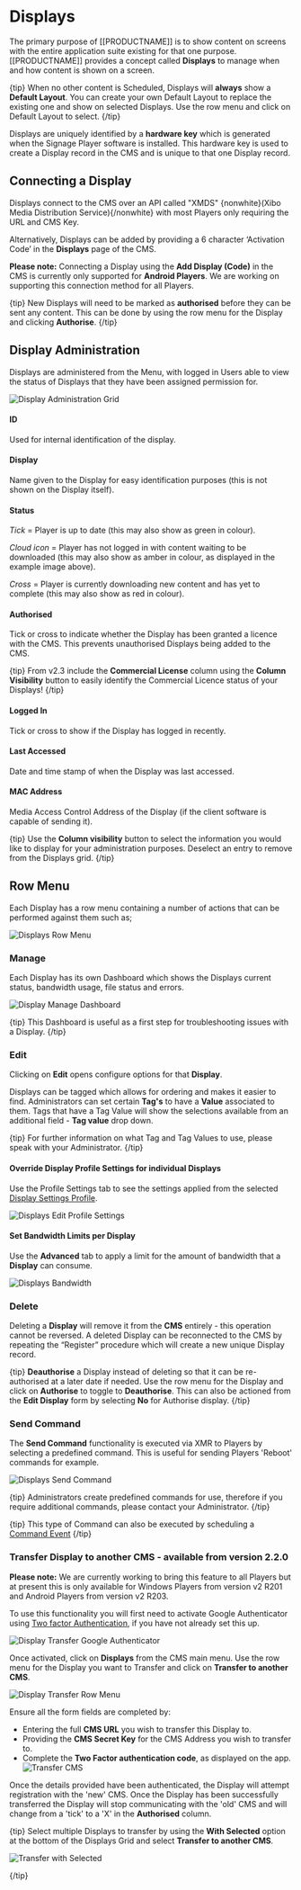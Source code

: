 <!--toc=displays-->

# Displays

The primary purpose of [[PRODUCTNAME]] is to show content on screens with the entire application suite existing for that one purpose. [[PRODUCTNAME]] provides a concept called **Displays** to manage when and how content is shown on a screen.

{tip}
When no other content is Scheduled, Displays will **always** show a **Default Layout**. You can create your own Default Layout to replace the existing one and show on selected Displays. Use the row menu and click on Default Layout to select. 
{/tip}

Displays are uniquely identified by a **hardware key** which is generated when the Signage Player software is installed. This hardware key is used to create a Display record in the CMS and is unique to that one Display record.

## Connecting a Display

Displays connect to the CMS over an API called "XMDS" {nonwhite}(Xibo Media Distribution Service){/nonwhite} with most Players only requiring the URL and CMS Key. 

Alternatively, Displays can be added by providing a 6 character ‘Activation Code’ in the **Displays** page of the CMS.

**Please note:** Connecting a Display using the **Add Display (Code)** in the CMS is currently only supported for **Android Players**. We are working on supporting this connection method for all Players.

{tip}
New Displays will need to be marked as **authorised** before they can be sent any content. This can be done by using the row menu for the Display and clicking **Authorise**.
{/tip}

## Display Administration

Displays are administered from the Menu, with logged in Users able to view the status of Displays that they have been assigned permission for.

![Display Administration Grid](img/v2_displays_admin_grid.png)



#### ID

Used for internal identification of the display.

#### Display

Name given to the Display for easy identification purposes (this is not shown on the Display itself).

#### Status

*Tick* = Player is up to date (this may also show as green in colour).

*Cloud icon* = Player has not logged in with content waiting to be downloaded (this may also show as amber in colour, as displayed in the example image above).

*Cross* = Player is currently downloading new content and has yet to complete (this may also show as red in colour).

#### Authorised

Tick or cross to indicate whether the Display has been granted a licence with the CMS. This prevents unauthorised Displays being added to the CMS.

{tip}
From v2.3 include the **Commercial License** column using the **Column Visibility** button to easily identify the Commercial Licence status of your Displays!
{/tip}

#### Logged In

Tick or cross to show if the Display has logged in recently.

#### Last Accessed

Date and time stamp of when the Display was last accessed. 

#### MAC Address

Media Access Control Address of the Display (if the client software is capable of sending it).

{tip}
Use the **Column visibility** button to select the information you would like to display for your administration purposes. Deselect an entry to remove from the Displays grid.
{/tip}



## Row Menu

Each Display has a row menu containing a number of actions that can be performed against them such as;



![Displays Row Menu](img/displays_row_menu.png)



### Manage

Each Display has its own Dashboard which shows the Displays current status, bandwidth usage, file status and errors.



![Display Manage Dashboard](img/display_manage_dashboard.png)





{tip}
This Dashboard is useful as a first step for troubleshooting issues with a Display.
{/tip}



### Edit

Clicking on **Edit** opens configure options for that **Display**.

Displays can be tagged which allows for ordering and makes it easier to find. Administrators can set certain **Tag's** to have a **Value** associated to them.  Tags that have a Tag Value will show the selections available from an additional field - **Tag value** drop down.

{tip}
For further information on what Tag and Tag Values to use, please speak with your Administrator.
{/tip}

#### Override Display Profile Settings for individual Displays

Use the Profile Settings tab to see the settings applied from the selected [Display Settings Profile](displays_settings.html).



![Displays Edit Profile Settings](img/displays_edit_profilesettings.png)



#### Set Bandwidth Limits per Display

Use the **Advanced** tab to apply a limit for the amount of bandwidth that a **Display** can consume.



![Displays Bandwidth](img/displays_edit_advanced_bandwidth.png)

### Delete

Deleting a **Display** will remove it from the **CMS** entirely - this operation cannot be reversed. A deleted Display can be reconnected to the CMS by repeating the “Register” procedure which will create a new unique Display record.

{tip}
**Deauthorise** a Display instead of deleting so that it can be re-authorised at a later date if needed. Use the row menu for the Display and click on **Authorise** to toggle to **Deauthorise**. This can also be actioned from the **Edit Display** form by selecting **No** for Authorise display.
{/tip}

### Send Command

The **Send Command** functionality is executed via XMR to Players by selecting a predefined command. This is useful for sending Players 'Reboot' commands for example.

![Displays Send Command](img/displays_send_command.png)



{tip}
Administrators create predefined commands for use, therefore if you require additional commands, please contact your Administrator.
{/tip}

{tip}
This type of Command can also be executed by scheduling a [Command Event](scheduling.html#Events)
{/tip}

### Transfer Display to another CMS - available from version 2.2.0

**Please note:** We are currently working to bring this feature to all Players but at present this is only available for Windows Players from version v2 R201 and Android Players from version v2 R203.

To use this functionality you will first need to activate Google Authenticator using [Two factor Authentication](<https://xibo.org.uk/manual/en/tour_two_factor_authentication.html>), if you have not already set this up.

![Display Transfer Google Authenticator](img/displays_transfer_cms_google_authenticator.png)

Once activated, click on **Displays** from the CMS main menu. Use the row menu for the Display you want to Transfer and click on **Transfer to another CMS**.

![Display Transfer Row Menu](img/displays_transfer_cms_row_menu.png)



Ensure all the form fields are completed by:

- Entering the full **CMS URL** you wish to transfer this Display to.
- Providing the **CMS Secret Key** for the CMS Address you wish to transfer to.
- Complete the **Two Factor authentication code**, as displayed on the app.![Transfer CMS](img/displays_move_cms.png)

Once the details provided have been authenticated, the Display will attempt registration with the 'new' CMS. Once the Display has been successfully transferred the Display will stop communicating with the 'old' CMS and will change from a 'tick' to a 'X' in the **Authorised** column.

{tip}
Select multiple Displays to transfer by using the **With Selected** option at the bottom of the Displays Grid and select **Transfer to another CMS**.

![Transfer with Selected](img\displays_transfer_cms_with_selected.png)

{/tip}